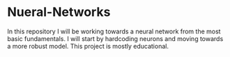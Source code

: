 # Nueral-Networks

In this repository I will be working towards a neural network from the most basic fundamentals. I will start by hardcoding neurons and moving towards a more robust model. This project is mostly educational.

